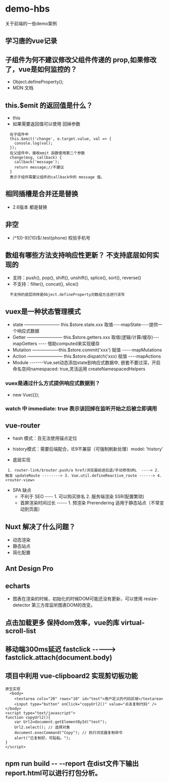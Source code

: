 # demo-hbs
关于前端的一些demo案例

## 学习唐的vue记录

## 子组件为何不建议修改父组件传递的 prop,如果修改了，vue是如何监控的？
- Object.defineProperty();
- MDN 文档

## this.$emit 的返回值是什么？
- this
- 如果需要返回值可以使用 回掉参数
```
  在子组件中
  this.$emit('change', e.target.value, val => {
    console.log(val);
  });
  在父组件中，接收emit 函数使用第二个参数
  change(msg, callback) {
    callback('message');
    return message;//不建议
  }
  表示子组件需要父组件的callback中的 message 值。
```
## 相同插槽是合并还是替换 
- 2.6版本 都是替换

## 非空
- /^1[0-9]{10}$/.test(phone)  校验手机号

## 数组有哪些方法支持响应性更新？ 不支持底层如何实现的
- 支持：push(), pop(), shift(), unshift(), splice(), sort(), reverse()
- 不支持：filter(), concat(), slice()
```
  不支持的底层同样是Object.defineProperty对数组方法进行该写
```
## vuex是一种状态管理模式
- state ———————— this.$store.state.xxx 取值----mapState----提供一个响应式数据
- Getter ———————— this.$store.getters.xxx 取值(逻辑/计算/缓存)---mapGetters ---- 借助computed来实现缓存
- Mutation ——————this.$store.commit('xxx') 赋值 -----mapMutations
- Action ———————— this.$store.dispatch('xxx) 赋值 ----mapActions
- Module -------Vue.set动态添加state到响应式数据中, 嵌套不要过深，开启命名空间namespaced: true,灵活运用 createNamespacedHelpers

### vuex是通过什么方式提供响应式数据到？
- new Vue({});

### watch 中 immediate: true 表示该回掉在监听开始之后被立即调用
## vue-router
- hash 模式：丑无法使用锚点定位
- history模式：需要后端配合，IE9不兼容（可强制刷新处理）model: 'history' 

- 底层实现
```
 1. router-link/$router.push/a href/浏览器前进后退/手动修改URL  ----> 2.  触发 updateRoute --------> 3. Vue.util.defineReactive_route ------> 4. <router-view>
```

- SPA 缺点
  * 不利于 SEO ---- 1. 可以购买排名 2. 服务端渲染 SSR(配置繁琐)
  * 首屏渲染时间过长 ----- 1. 预渲染 Prerendering 适用于静态站点（不常变动到页面）

## Nuxt 解决了什么问题？
- 动态渲染
- 静态站点
- 简化配置

##  Ant Design Pro 

## echarts
- 图表在渲染的时候，初始化的时候DOM可能还没有更新，可以使用 resize-detector 第三方库监听图表DOM的改变。

## 点击加载更多 保持dom效率，vue的库  virtual-scroll-list

## 移动端300ms延迟 fastclick  -----> fastclick.attach(document.body)

## 项目中利用 vue-clipboard2 实现剪切板功能
```
原生实现
  <body>
    <textarea cols="20" rows="10" id="test">用户定义的代码区域</textarea>
    <input type="button" onClick="copyUrl2()" value="点击复制代码" />
</body>
<script type="text/javascript">
function copyUrl2(){
    var Url2=document.getElementById("test");
    Url2.select(); // 选择对象
    document.execCommand("Copy"); // 执行浏览器复制命令
    alert("已复制好，可贴粘。");
}
</script>
```

## npm run build -- --report    在dist文件下输出report.html可以进行打包分析。
